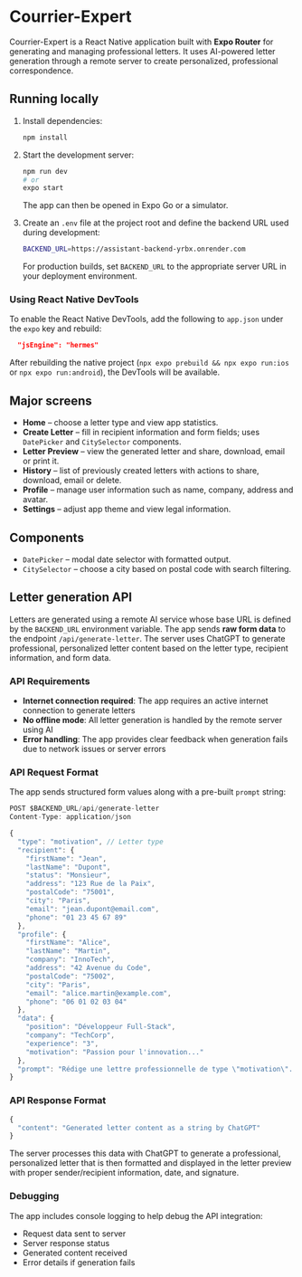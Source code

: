 # Courrier-Expert

Courrier-Expert is a React Native application built with **Expo Router** for generating and managing professional letters. It uses AI-powered letter generation through a remote server to create personalized, professional correspondence.

## Running locally

1. Install dependencies:

   ```bash
   npm install
   ```

2. Start the development server:

   ```bash
   npm run dev
   # or
   expo start
   ```

   The app can then be opened in Expo Go or a simulator.

3. Create an `.env` file at the project root and define the backend URL used during development:

   ```bash
   BACKEND_URL=https://assistant-backend-yrbx.onrender.com
   ```

   For production builds, set `BACKEND_URL` to the appropriate server URL in your deployment environment.

### Using React Native DevTools

To enable the React Native DevTools, add the following to `app.json` under the `expo` key and rebuild:

```json
  "jsEngine": "hermes"
```

After rebuilding the native project (`npx expo prebuild && npx expo run:ios` or `npx expo run:android`), the DevTools will be available.

## Major screens

* **Home** – choose a letter type and view app statistics.
* **Create Letter** – fill in recipient information and form fields; uses `DatePicker` and `CitySelector` components.
* **Letter Preview** – view the generated letter and share, download, email or print it.
* **History** – list of previously created letters with actions to share, download, email or delete.
* **Profile** – manage user information such as name, company, address and avatar.
* **Settings** – adjust app theme and view legal information.

## Components

* `DatePicker` – modal date selector with formatted output.
* `CitySelector` – choose a city based on postal code with search filtering.

## Letter generation API

Letters are generated using a remote AI service whose base URL is defined by the `BACKEND_URL` environment variable. The app sends **raw form data** to the endpoint `/api/generate-letter`. The server uses ChatGPT to generate professional, personalized letter content based on the letter type, recipient information, and form data.

### API Requirements

- **Internet connection required**: The app requires an active internet connection to generate letters
- **No offline mode**: All letter generation is handled by the remote server using AI
- **Error handling**: The app provides clear feedback when generation fails due to network issues or server errors

### API Request Format

The app sends structured form values along with a pre-built `prompt` string:

```typescript
POST $BACKEND_URL/api/generate-letter
Content-Type: application/json

{
  "type": "motivation", // Letter type
  "recipient": {
    "firstName": "Jean",
    "lastName": "Dupont",
    "status": "Monsieur",
    "address": "123 Rue de la Paix",
    "postalCode": "75001",
    "city": "Paris",
    "email": "jean.dupont@email.com",
    "phone": "01 23 45 67 89"
  },
  "profile": {
    "firstName": "Alice",
    "lastName": "Martin",
    "company": "InnoTech",
    "address": "42 Avenue du Code",
    "postalCode": "75002",
    "city": "Paris",
    "email": "alice.martin@example.com",
    "phone": "06 01 02 03 04"
  },
  "data": {
    "position": "Développeur Full-Stack",
    "company": "TechCorp",
    "experience": "3",
    "motivation": "Passion pour l'innovation..."
  },
  "prompt": "Rédige une lettre professionnelle de type \"motivation\"..."
}
```

### API Response Format

```typescript
{
  "content": "Generated letter content as a string by ChatGPT"
}
```

The server processes this data with ChatGPT to generate a professional, personalized letter that is then formatted and displayed in the letter preview with proper sender/recipient information, date, and signature.

### Debugging

The app includes console logging to help debug the API integration:
- Request data sent to server
- Server response status
- Generated content received
- Error details if generation fails

